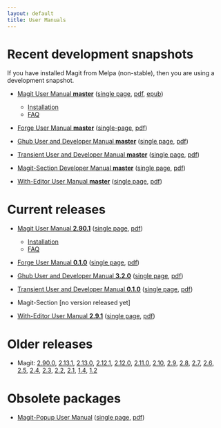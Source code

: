 ```yaml
---
layout: default
title: User Manuals
---
```


# Recent development snapshots

If you have installed Magit from Melpa (non-stable), then you are
using a development snapshot.

- [Magit User Manual **master**](/manual/magit)
  ([single page](/manual/magit.html),
  [pdf](/manual/magit.pdf),
  [epub](/manual/magit.epub))
  - [Installation](/manual/magit/Installation.html)
  - [FAQ](/manual/magit/FAQ.html)

- [Forge User Manual **master**](/manual/forge)
  ([single-page](/manual/forge.html),
   [pdf](/manual/forge.pdf))

- [Ghub User and Developer Manual **master**](/manual/ghub)
  ([single page](/manual/ghub.html),
  [pdf](/manual/ghub.pdf))

- [Transient User and Developer Manual **master**](/manual/transient)
  ([single page](/manual/transient.html),
  [pdf](/manual/transient.pdf))

- [Magit-Section Developer Manual **master**](/manual/magit-section)
  ([single page](/manual/magit-section.html),
  [pdf](/manual/magit-section.pdf))

- [With-Editor User Manual **master**](/manual/with-editor)
  ([single page](/manual/with-editor.html),
  [pdf](/manual/with-editor.pdf))

# Current releases

- [Magit User Manual **2.90.1**](/manual/2.90.1/magit)
  ([single page](/manual/2.90.1/magit.html),
  [pdf](/manual/2.90.1/magit.pdf))
  - [Installation](/manual/2.90.1/magit/Installation.html)
  - [FAQ](/manual/2.90.1/magit/FAQ.html)

- [Forge User Manual **0.1.0**](/manual/0.1.0/forge)
  ([single page](/manual/0.1.0/forge.html),
  [pdf](/manual/0.1.0/forge.pdf))

- [Ghub User and Developer Manual **3.2.0**](/manual/3.2.0/ghub)
  ([single page](/manual/3.2.0/ghub.html),
  [pdf](/manual/3.2.0/ghub.pdf))

- [Transient User and Developer Manual **0.1.0**](/manual/0.1.0/transient)
  ([single page](/manual/0.1.0/transient.html),
  [pdf](/manual/0.1.0/transient.pdf))

- Magit-Section [no version released yet]

- [With-Editor User Manual **2.9.1**](/manual/2.9.1/with-editor)
  ([single page](/manual/2.9.1/with-editor.html),
  [pdf](/manual/2.9.1/with-editor.pdf))

# Older releases

- Magit:
  [2.90.0](/manual/2.90.0/magit.pdf),
  [2.13.1](/manual/2.13.1/magit.pdf),
  [2.13.0](/manual/2.13.0/magit.pdf),
  [2.12.1](/manual/2.12.1/magit.pdf),
  [2.12.0](/manual/2.12.0/magit.pdf),
  [2.11.0](/manual/2.11.0/magit.pdf),
  [2.10](/manual/2.10/magit.pdf),
  [2.9](/manual/2.9/magit.pdf),
  [2.8](/manual/2.8/magit.pdf),
  [2.7](/manual/2.7/magit.pdf),
  [2.6](/manual/2.6/magit.pdf),
  [2.5](/manual/2.5/magit.pdf),
  [2.4](/manual/2.4/magit.pdf),
  [2.3](/manual/2.3/magit.pdf),
  [2.2](/manual/2.2/magit.pdf),
  [2.1](/manual/2.1/magit.pdf),
  [1.4](/manual/1.4/magit.pdf),
  [1.2](/manual/1.2/magit.pdf)

# Obsolete packages

- [Magit-Popup User Manual](/manual/magit-popup)
  ([single page](/manual/magit-popup.html),
  [pdf](/manual/magit-popup.pdf))
